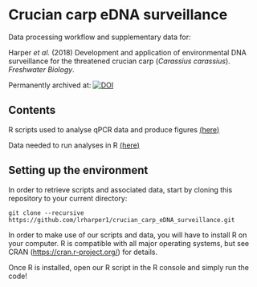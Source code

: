 # Crucian carp eDNA surveillance

Data processing workflow and supplementary data for:

Harper *et al.* (2018) Development and application of environmental DNA surveillance for the threatened crucian carp (<i>Carassius carassius</i>). <i>Freshwater Biology</i>.

Permanently archived at: [![DOI](https://zenodo.org/badge/149409935.svg)](https://zenodo.org/badge/latestdoi/149409935)


## Contents

R scripts used to analyse qPCR data and produce figures [(here)](https://github.com/lrharper1/crucian_carp_eDNA_surveillance/tree/master/R%20scripts)

Data needed to run analyses in R [(here)](https://github.com/lrharper1/crucian_carp_eDNA_surveillance/tree/master/Data/)


## Setting up the environment

In order to retrieve scripts and associated data, start by cloning this repository to your current directory:

```
git clone --recursive https://github.com/lrharper1/crucian_carp_eDNA_surveillance.git
```

In order to make use of our scripts and data, you will have to install R on your computer. R is compatible with all major operating systems, but see CRAN (https://cran.r-project.org/) for details.

Once R is installed, open our R script in the R console and simply run the code!
